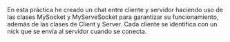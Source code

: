 En esta práctica he creado un chat entre cliente y servidor haciendo uso de las clases MySocket y MyServeSocket para garantizar su funcionamiento, además de las clases de Client y Server. Cada cliente se identifica con un nick que se envía al servidor cuando se conecta.
